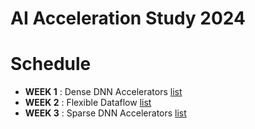 AI Acceleration Study 2024
===

# Schedule
- **WEEK 1** : Dense DNN Accelerators [list](https://parkdongho.github.io/paper-review/archive/?tags=architecture,dense)
- **WEEK 2** : Flexible Dataflow [list](https://parkdongho.github.io/paper-review/archive/?tags=architecture,flex)
- **WEEK 3** : Sparse DNN Accelerators [list](https://parkdongho.github.io/paper-review/archive/?tags=architecture,sparse)
